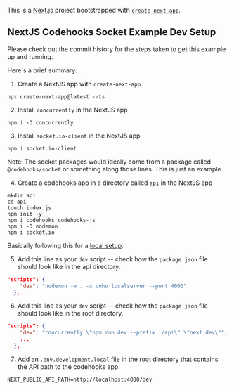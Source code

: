 This is a [Next.js](https://nextjs.org/) project bootstrapped with [`create-next-app`](https://github.com/vercel/next.js/tree/canary/packages/create-next-app).

## NextJS Codehooks Socket Example Dev Setup

Please check out the commit history for the steps taken to get this example up and running.

Here's a brief summary:

1. Create a NextJS app with `create-next-app`

```
npx create-next-app@latest --ts
```

2. Install `concurrently` in the NextJS app

```
npm i -D concurrently
```

3. Install `socket.io-client` in the NextJS app

```
npm i socket.io-client
```

Note: The socket packages would ideally come from a package called `@codehooks/socket` or something along those lines. This is just an example.

4. Create a codehooks app in a directory called `api` in the NextJS app

```
mkdir api
cd api
touch index.js
npm init -y
npm i codehooks codehooks-js
npm i -D nodemon
npm i socket.io
```

Basically following this for a [local setup](https://codehooks.io/docs/localdev).

5. Add this line as your `dev` script -- check how the `package.json` file should look like in the api directory.

```json
"scripts": {
    "dev": "nodemon -w . -x coho localserver --port 4000"
  },
```

6. Add this line as your `dev` script -- check how the `package.json` file should look like in the root directory.

```json
"scripts": {
    "dev": "concurrently \"npm run dev --prefix ./api\" \"next dev\"",
    ...
  },
```

7. Add an `.env.development.local` file in the root directory that contains the API path to the codehooks app.

```
NEXT_PUBLIC_API_PATH=http://localhost:4000/dev
```
